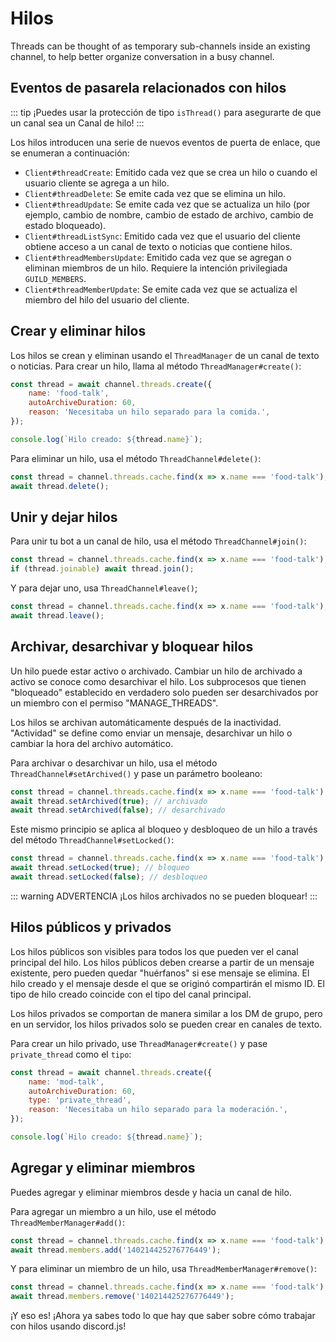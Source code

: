 # Hilos

Threads can be thought of as temporary sub-channels inside an existing channel, to help better organize conversation in a busy channel.

## Eventos de pasarela relacionados con hilos

::: tip
¡Puedes usar la protección de tipo `isThread()` para asegurarte de que un canal sea un Canal de hilo!
:::

Los hilos introducen una serie de nuevos eventos de puerta de enlace, que se enumeran a continuación:

- `Client#threadCreate`: Emitido cada vez que se crea un hilo o cuando el usuario cliente se agrega a un hilo.
- `Client#threadDelete`: Se emite cada vez que se elimina un hilo.
- `Client#threadUpdate`: Se emite cada vez que se actualiza un hilo (por ejemplo, cambio de nombre, cambio de estado de archivo, cambio de estado bloqueado).
- `Client#threadListSync`: Emitido cada vez que el usuario del cliente obtiene acceso a un canal de texto o noticias que contiene hilos.
- `Client#threadMembersUpdate`: Emitido cada vez que se agregan o eliminan miembros de un hilo. Requiere la intención privilegiada `GUILD_MEMBERS`.
- `Client#threadMemberUpdate`: Se emite cada vez que se actualiza el miembro del hilo del usuario del cliente.

## Crear y eliminar hilos

Los hilos se crean y eliminan usando el `ThreadManager` de un canal de texto o noticias.
Para crear un hilo, llama al método `ThreadManager#create()`:

<!-- eslint-skip -->

```js
const thread = await channel.threads.create({
	name: 'food-talk',
	autoArchiveDuration: 60,
	reason: 'Necesitaba un hilo separado para la comida.',
});

console.log(`Hilo creado: ${thread.name}`);
```
Para eliminar un hilo, usa el método `ThreadChannel#delete()`:

<!-- eslint-skip -->

```js
const thread = channel.threads.cache.find(x => x.name === 'food-talk');
await thread.delete();
```

## Unir y dejar hilos

Para unir tu bot a un canal de hilo, usa el método `ThreadChannel#join()`:

<!-- eslint-skip -->

```js
const thread = channel.threads.cache.find(x => x.name === 'food-talk');
if (thread.joinable) await thread.join();
```

Y para dejar uno, usa `ThreadChannel#leave()`;

<!-- eslint-skip -->

```js
const thread = channel.threads.cache.find(x => x.name === 'food-talk');
await thread.leave();
```
## Archivar, desarchivar y bloquear hilos

Un hilo puede estar activo o archivado. Cambiar un hilo de archivado a activo se conoce como desarchivar el hilo. Los subprocesos que tienen "bloqueado" establecido en verdadero solo pueden ser desarchivados por un miembro con el permiso "MANAGE_THREADS".

Los hilos se archivan automáticamente después de la inactividad. "Actividad" se define como enviar un mensaje, desarchivar un hilo o cambiar la hora del archivo automático.

Para archivar o desarchivar un hilo, usa el método `ThreadChannel#setArchived()` y pase un parámetro booleano:

<!-- eslint-skip -->

```js
const thread = channel.threads.cache.find(x => x.name === 'food-talk');
await thread.setArchived(true); // archivado
await thread.setArchived(false); // desarchivado
```


Este mismo principio se aplica al bloqueo y desbloqueo de un hilo a través del método `ThreadChannel#setLocked()`:

<!-- eslint-skip -->

```js 
const thread = channel.threads.cache.find(x => x.name === 'food-talk');
await thread.setLocked(true); // bloqueo
await thread.setLocked(false); // desbloqueo
```

::: warning ADVERTENCIA
¡Los hilos archivados no se pueden bloquear!
:::

## Hilos públicos y privados

Los hilos públicos son visibles para todos los que pueden ver el canal principal del hilo. Los hilos públicos deben crearse a partir de un mensaje existente, pero pueden quedar "huérfanos" si ese mensaje se elimina. El hilo creado y el mensaje desde el que se originó compartirán el mismo ID. El tipo de hilo creado coincide con el tipo del canal principal.

Los hilos privados se comportan de manera similar a los DM de grupo, pero en un servidor, los hilos privados solo se pueden crear en canales de texto.

Para crear un hilo privado, use `ThreadManager#create()` y pase `private_thread` como el `tipo`:

<!-- eslint-skip -->

```js {4}
const thread = await channel.threads.create({
	name: 'mod-talk',
	autoArchiveDuration: 60,
	type: 'private_thread',
	reason: 'Necesitaba un hilo separado para la moderación.',
});

console.log(`Hilo creado: ${thread.name}`);
```

## Agregar y eliminar miembros

Puedes agregar y eliminar miembros desde y hacia un canal de hilo.

Para agregar un miembro a un hilo, use el método `ThreadMemberManager#add()`:

<!-- eslint-skip -->

```js
const thread = channel.threads.cache.find(x => x.name === 'food-talk');
await thread.members.add('140214425276776449');
```

Y para eliminar un miembro de un hilo, usa `ThreadMemberManager#remove()`:

<!-- eslint-skip -->

```js
const thread = channel.threads.cache.find(x => x.name === 'food-talk');
await thread.members.remove('140214425276776449');
```
¡Y eso es! ¡Ahora ya sabes todo lo que hay que saber sobre cómo trabajar con hilos usando discord.js!
